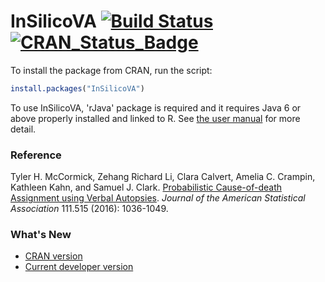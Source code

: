 # InSilicoVA  [![Build Status](https://travis-ci.org/verbal-autopsy-software/InSilicoVA.svg?branch=master)](https://travis-ci.org/verbal-autopsy-software/InSilicoVA) [![CRAN\_Status\_Badge](https://www.r-pkg.org/badges/version/InSilicoVA)](https://cran.r-project.org/package=InSilicoVA)

To install the package from CRAN, run the script: 
```r
install.packages("InSilicoVA")
```

To use InSilicoVA, 'rJava' package is required and it requires Java 6 or above properly installed and linked to R. See <a href="Documents/Insilico-manual.pdf">the user manual</a> for more detail.

### Reference
Tyler H. McCormick, Zehang Richard Li, Clara Calvert, Amelia C. Crampin, Kathleen Kahn, and Samuel J. Clark. <a href="http://arxiv.org/abs/1411.3042">Probabilistic Cause-of-death Assignment using Verbal Autopsies</a>. _Journal of the American Statistical Association_ 111.515 (2016): 1036-1049.



### What's New
- [CRAN version](https://cran.r-project.org/web/packages/InSilicoVA/news.html) 
- [Current developer version](InSilicoVA/NEWS.md)
 
